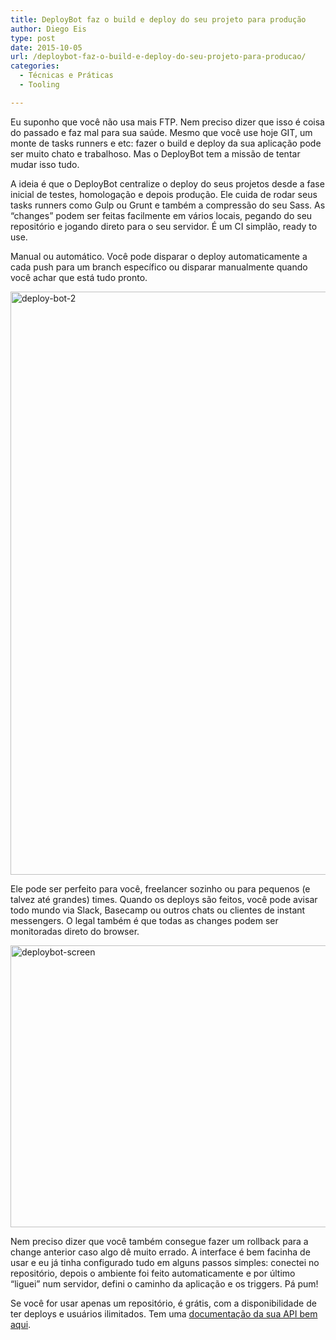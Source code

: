 ```yaml
---
title: DeployBot faz o build e deploy do seu projeto para produção
author: Diego Eis
type: post
date: 2015-10-05
url: /deploybot-faz-o-build-e-deploy-do-seu-projeto-para-producao/
categories:
  - Técnicas e Práticas
  - Tooling

---
```

Eu suponho que você não usa mais FTP. Nem preciso dizer que isso é coisa do passado e faz mal para sua saúde. Mesmo que você use hoje GIT, um monte de tasks runners e etc: fazer o build e deploy da sua aplicação pode ser muito chato e trabalhoso. Mas o DeployBot tem a missão de tentar mudar isso tudo.

A ideia é que o DeployBot centralize o deploy do seus projetos desde a fase inicial de testes, homologação e depois produção. Ele cuida de rodar seus tasks runners como Gulp ou Grunt e também a compressão do seu Sass. As &#8220;changes&#8221; podem ser feitas facilmente em vários locais, pegando do seu repositório e jogando direto para o seu servidor. É um CI simplão, ready to use.

Manual ou automático. Você pode disparar o deploy automaticamente a cada push para um branch específico ou disparar manualmente quando você achar que está tudo pronto.

<img src="http://tableless.com.br/wp-content/uploads/2015/09/deploy-bot-2.jpg" alt="deploy-bot-2" width="943" height="933" class="alignnone size-full wp-image-51479" />

Ele pode ser perfeito para você, freelancer sozinho ou para pequenos (e talvez até grandes) times. Quando os deploys são feitos, você pode avisar todo mundo via Slack, Basecamp ou outros chats ou clientes de instant messengers. O legal também é que todas as changes podem ser monitoradas direto do browser. 

<img src="http://tableless.com.br/wp-content/uploads/2015/09/deploybot-screen.jpg" alt="deploybot-screen" width="560" height="451" class="alignnone size-full wp-image-51481" />

Nem preciso dizer que você também consegue fazer um rollback para a change anterior caso algo dê muito errado. A interface é bem facinha de usar e eu já tinha configurado tudo em alguns passos simples: conectei no repositório, depois o ambiente foi feito automaticamente e por último &#8220;liguei&#8221; num servidor, defini o caminho da aplicação e os triggers. Pá pum!

Se você for usar apenas um repositório, é grátis, com a disponibilidade de ter deploys e usuários ilimitados. Tem uma [documentação da sua API bem aqui][1].

 [1]: http://deploybot.com/api/overview